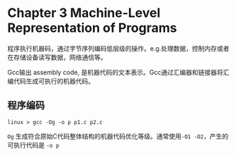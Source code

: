 # Chapter 3 Machine-Level Representation of Programs

程序执行机器码，通过字节序列编码低层级的操作。e.g.处理数据，控制内存或者在存储设备读写数据，网络通信等。

Gcc输出 assembly code, 是机器代码的文本表示。Gcc通过汇编器和链接器将汇编代码生成可执行的机器代码。

## 程序编码

```shell
linux > gcc -Og -o p p1.c p2.c
```

`Og` 生成符合原始C代码整体结构的机器代码优化等级。通常使用`-O1 -O2`，产生的可执行代码是 `-o p`



